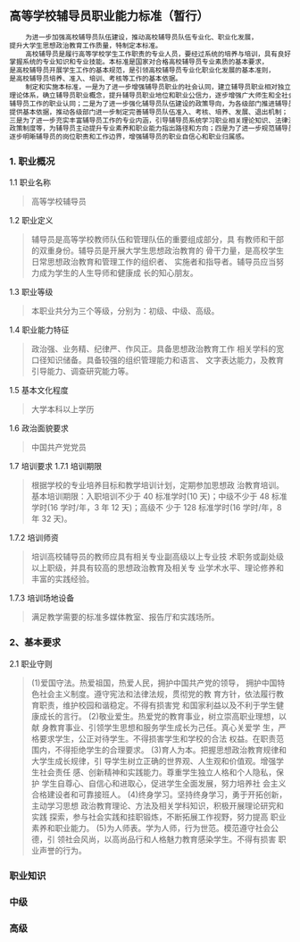 ## 高等学校辅导员职业能力标准（暂行）
```bash
    为进一步加强高校辅导员队伍建设，推动高校辅导员队伍专业化、职业化发展，
提升大学生思想政治教育工作质量，特制定本标准。
    高校辅导员是履行高等学校学生工作职责的专业人员，要经过系统的培养与培训，具有良好的职业道德，
掌握系统的专业知识和专业技能。本标准是国家对合格高校辅导员专业素质的基本要求，
是高校辅导员开展学生工作的基本规范，是引领高校辅导员专业化职业化发展的基本准则，
是高校辅导员培养、准入、培训、考核等工作的基本依据。
    制定和实施本标准，一是为了进一步增强辅导员职业的社会认同，建立辅导员职业相对独立的知识和
理论体系，确立辅导员职业概念，提升辅导员职业地位和职业公信力，逐步增强广大师生和全社会对
辅导员工作的职业认同；二是为了进一步强化辅导员队伍建设的政策导向，为各级部门推进辅导员队伍建设
提供基本依据，推动各级部门进一步制定完善辅导员队伍准入、考核、培养、发展、退出机制；
三是为了进一步充实丰富辅导员工作的专业内涵，引导辅导员系统学习职业相关理论知识、法律法规、
政策制度等，为辅导员主动提升专业素养和职业能力指出路径和方向；四是为了进一步规范辅导员的工作范畴，
逐步明晰辅导员的岗位职责和工作边界，增强辅导员的职业自信心和职业归属感。
```

### 1. 职业概况

1.1 职业名称
>高等学校辅导员

1.2 职业定义
>辅导员是高等学校教师队伍和管理队伍的重要组成部分，具
有教师和干部的双重身份。辅导员是开展大学生思想政治教育的
骨干力量，是高校学生日常思想政治教育和管理工作的组织者、
实施者和指导者。辅导员应当努力成为学生的人生导师和健康成
长的知心朋友。

1.3 职业等级
>本职业共分为三个等级，分别为：初级、中级、高级。

1.4 职业能力特征
>政治强、业务精、纪律严、作风正。具备思想政治教育工作
相关学科的宽口径知识储备。具备较强的组织管理能力和语言、
文字表达能力，及教育引导能力、调查研究能力等。

1.5  基本文化程度
>大学本科以上学历

1.6  政治面貌要求
>中国共产党党员

1.7  培训要求
1.7.1  培训期限
>根据学校的专业培养目标和教学培训计划，定期参加思想政
治教育培训。基本培训期限：入职培训不少于 40 标准学时(10
天)；中级不少于 48 标准学时(16 学时/年，3 年 12 天)；高级不
少于 128 标准学时(16 学时/年，8 年 32 天)。

1.7.2  培训师资
>培训高校辅导员的教师应具有相关专业副高级以上专业技
术职务或副处级以上职级，并具有较高的思想政治教育及相关专
业学术水平、理论修养和丰富的实践经验。

1.7.3  培训场地设备
>满足教学需要的标准多媒体教室、报告厅和实践场所。

### 2、基本要求
2.1  职业守则
>(1)爱国守法。热爱祖国，热爱人民，拥护中国共产党的领导，
拥护中国特色社会主义制度。遵守宪法和法律法规，贯彻党的教
育方针，依法履行教育职责，维护校园和谐稳定。不得有损害党
和国家利益以及不利于学生健康成长的言行。
(2)敬业爱生。热爱党的教育事业，树立崇高职业理想，以献
身教育事业、引领学生思想和服务学生成长为己任。真心关爱学
生，严格要求学生，公正对待学生。不得损害学生和学校的合法
权益。在职责范围内，不得拒绝学生的合理要求。
(3)育人为本。把握思想政治教育规律和大学生成长规律，引
导学生树立正确的世界观、人生观和价值观。增强学生社会责任
感、创新精神和实践能力。尊重学生独立人格和个人隐私，保护
学生自尊心、自信心和进取心，促进学生全面发展，努力培养社
会主义合格建设者和可靠接班人。
(4)终身学习。坚持终身学习，勇于开拓创新，主动学习思想
政治教育理论、方法及相关学科知识，积极开展理论研究和实践
探索，参与社会实践和挂职锻炼，不断拓展工作视野，努力提高
职业素养和职业能力。
(5)为人师表。学为人师，行为世范。模范遵守社会公德，引
领社会风尚，以高尚品行和人格魅力教育感染学生。不得有损害
职业声誉的行为。



### 职业知识

### 中级

### 高级

## 